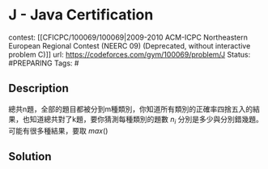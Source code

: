 # J - Java Certification

contest: [[CFICPC/100069/100069|2009-2010 ACM-ICPC Northeastern European Regional Contest (NEERC 09) (Deprecated, without interactive problem C)]]
url: https://codeforces.com/gym/100069/problem/J
Status: #PREPARING 
Tags: #

## Description

總共n題，全部的題目都被分到m種類別，你知道所有類別的正確率四捨五入的結果，也知道總共對了k題，要你猜測每種類別的題數 $n_i$ 分別是多少與分別錯幾題。可能有很多種結果，要取 $max({})$

## Solution

